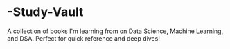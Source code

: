 # -Study-Vault
A collection of books I'm learning from on Data Science, Machine Learning, and DSA. Perfect for quick reference and deep dives!
